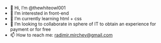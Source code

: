 - 👋 Hi, I’m @thewhiteowl001
- 👀 I’m interested in front-end
- 🌱 I’m currently learning html + css
- 💞️ I’m looking to collaborate in sphere of IT to obtain an experience for payment or for free
- 📫 How to reach me: radimir.mirchev@gmail.com

<!---
thewhiteowl001/thewhiteowl001 is a ✨ special ✨ repository because its `README.md` (this file) appears on your GitHub profile.
You can click the Preview link to take a look at your changes.
--->
